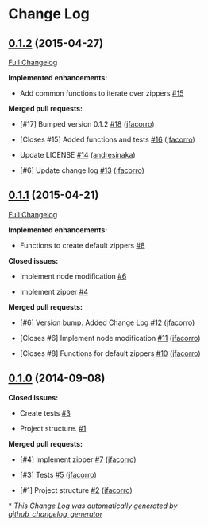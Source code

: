 # Change Log

## [0.1.2](https://github.com/inaka/zipper/tree/0.1.2) (2015-04-27)

[Full Changelog](https://github.com/inaka/zipper/compare/0.1.1...0.1.2)

**Implemented enhancements:**

- Add common functions to iterate over zippers   [\#15](https://github.com/inaka/zipper/issues/15)

**Merged pull requests:**

- \[\#17\] Bumped version 0.1.2 [\#18](https://github.com/inaka/zipper/pull/18) ([jfacorro](https://github.com/jfacorro))

- \[Closes \#15\] Added functions and tests [\#16](https://github.com/inaka/zipper/pull/16) ([jfacorro](https://github.com/jfacorro))

- Update LICENSE [\#14](https://github.com/inaka/zipper/pull/14) ([andresinaka](https://github.com/andresinaka))

- \[\#6\] Update change log [\#13](https://github.com/inaka/zipper/pull/13) ([jfacorro](https://github.com/jfacorro))

## [0.1.1](https://github.com/inaka/zipper/tree/0.1.1) (2015-04-21)

[Full Changelog](https://github.com/inaka/zipper/compare/0.1.0...0.1.1)

**Implemented enhancements:**

- Functions to create default zippers [\#8](https://github.com/inaka/zipper/issues/8)

**Closed issues:**

- Implement node modification [\#6](https://github.com/inaka/zipper/issues/6)

- Implement zipper [\#4](https://github.com/inaka/zipper/issues/4)

**Merged pull requests:**

- \[\#6\] Version bump. Added Change Log [\#12](https://github.com/inaka/zipper/pull/12) ([jfacorro](https://github.com/jfacorro))

- \[Closes \#6\] Implement node modification [\#11](https://github.com/inaka/zipper/pull/11) ([jfacorro](https://github.com/jfacorro))

- \[Closes \#8\] Functions for default zippers [\#10](https://github.com/inaka/zipper/pull/10) ([jfacorro](https://github.com/jfacorro))

## [0.1.0](https://github.com/inaka/zipper/tree/0.1.0) (2014-09-08)

**Closed issues:**

- Create tests [\#3](https://github.com/inaka/zipper/issues/3)

- Project structure. [\#1](https://github.com/inaka/zipper/issues/1)

**Merged pull requests:**

- \[\#4\] Implement zipper [\#7](https://github.com/inaka/zipper/pull/7) ([jfacorro](https://github.com/jfacorro))

- \[\#3\] Tests [\#5](https://github.com/inaka/zipper/pull/5) ([jfacorro](https://github.com/jfacorro))

- \[\#1\] Project structure [\#2](https://github.com/inaka/zipper/pull/2) ([jfacorro](https://github.com/jfacorro))



\* *This Change Log was automatically generated by [github_changelog_generator](https://github.com/skywinder/Github-Changelog-Generator)*